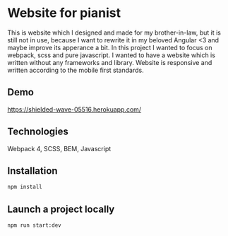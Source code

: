 
# Website for pianist

This is website which I designed and made for my brother-in-law, but it is still not in use, because I want
to rewrite it in my beloved Angular <3 and maybe improve its apperance a bit. In this project I wanted to
focus on webpack, scss and pure javascript. I wanted to have a website which is written without any
frameworks and library. Website is responsive and written according to the mobile first standards.

## Demo

https://shielded-wave-05516.herokuapp.com/

## Technologies

Webpack 4, SCSS, BEM, Javascript

## Installation


```bash
npm install
```

## Launch a project locally
```bash
npm run start:dev
```
